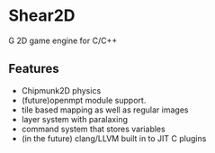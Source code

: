 # Shear2D
G 2D game engine for C/C++

## Features
* Chipmunk2D physics
* (future)openmpt module support.
* tile based mapping as well as regular images
* layer system with paralaxing
* command system that stores variables
* (in the future) clang/LLVM built in to JIT C plugins
